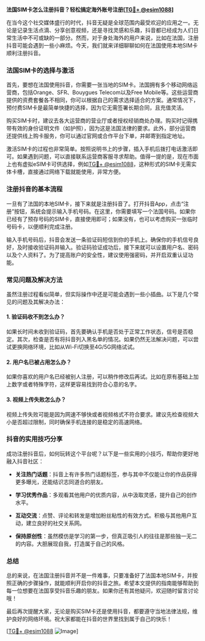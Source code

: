 **法国SIM卡怎么注册抖音？轻松搞定海外账号注册[[TG💪+ @esim1088](https://t.me/s/esim1088)]**

在当今这个社交媒体盛行的时代，抖音无疑是全球范围内最受欢迎的应用之一。无论是记录生活点滴、分享创意视频，还是寻找灵感和乐趣，抖音都已经成为人们日常生活中不可或缺的一部分。然而，对于身处海外的用户来说，比如在法国，注册抖音可能会遇到一些小麻烦。今天，我们就来详细聊聊如何在法国使用本地SIM卡顺利注册抖音。

### 法国SIM卡的选择与激活

首先，要想在法国使用抖音，你需要一张当地的SIM卡。法国拥有多个移动网络运营商，包括Orange、SFR、Bouygues Telecom以及Free Mobile等。这些运营商提供的资费套餐各不相同，你可以根据自己的需求选择适合的方案。通常情况下，预付费SIM卡是最简单快捷的选择，因为它无需签署长期合同，且充值灵活。

购买SIM卡时，建议去各大运营商的营业厅或者授权经销商处办理。购买时记得携带有效的身份证明文件（如护照），因为这是法国法律的要求。此外，部分运营商还提供线上购卡服务，你可以通过官网或合作平台下单，并邮寄到指定地址。

激活SIM卡的过程也非常简单。按照说明书上的步骤，插入手机后拨打电话激活即可。如果遇到问题，可以直接联系运营商客服寻求帮助。值得一提的是，现在市面上也有虚拟eSIM卡可供选择，例如[TG💪+ @esim1088](https://t.me/s/esim1088)，这种形式的SIM卡无需实体卡槽，直接通过网络下载就能使用，非常方便。

### 注册抖音的基本流程

一旦有了法国的本地SIM卡，接下来就是注册抖音了。打开抖音App，点击“注册”按钮，系统会提示输入手机号码。在这里，你需要填写一个法国号码。如果你已经有了预存号码的SIM卡，直接使用即可；如果没有，也可以考虑购买一张临时号码卡，以便顺利完成注册。

输入手机号码后，抖音会发送一条验证码短信到你的手机上。确保你的手机信号良好，及时接收验证码并输入。验证码验证成功后，接下来就可以设置用户名、密码以及个人资料了。为了提高账户的安全性，建议使用强密码，并开启双重认证功能。

### 常见问题及解决方法

虽然注册过程看似简单，但实际操作中还是可能会遇到一些小插曲。以下是几个常见的问题及其解决办法：

#### 1. 验证码收不到怎么办？
如果长时间未收到验证码，首先要确认手机是否处于正常工作状态，信号是否稳定。其次，检查是否有将抖音列入黑名单的情况。如果仍然无法解决问题，可以尝试更换网络环境，比如从Wi-Fi切换至4G/5G网络试试。

#### 2. 用户名已被占用怎么办？
如果你喜欢的用户名已经被别人注册，可以稍作修改后再试。比如在原有基础上加上数字或者特殊字符，这样更容易找到符合心意的名字。

#### 3. 视频上传失败怎么办？
视频上传失败可能是因为网速不够快或者视频格式不符合要求。建议先检查视频大小是否超过限制，同时确保手机连接的是稳定的高速网络。

### 抖音的实用技巧分享

成功注册抖音后，如何玩转这个平台呢？以下是一些实用的小技巧，帮助你更好地融入抖音社区：

- **关注热门话题**：抖音上有许多热门话题标签，参与其中不仅能让你的作品获得更多曝光，还能结识志同道合的朋友。
  
- **学习优秀作品**：多观看其他用户的优质内容，从中汲取灵感，提升自己的创作水平。

- **互动交流**：点赞、评论和转发是增加粉丝粘性的有效方式。积极与其他用户互动，建立良好的社交关系网。

- **保持原创性**：虽然模仿是学习的第一步，但真正吸引人的往往是那些独一无二的内容。大胆展现自我，打造属于自己的风格。

### 总结

总的来说，在法国注册抖音并不是一件难事，只要准备好了法国本地SIM卡，并按照正确的步骤操作，就能顺利开启你的抖音之旅。希望本文提供的指南能够帮助到每一位想要在法国享受抖音乐趣的朋友。如果你还有其他疑问，欢迎随时留言讨论哦！

最后再次提醒大家，无论是购买SIM卡还是使用抖音，都要遵守当地法律法规，维护良好的网络环境。祝大家都能在抖音的世界里找到属于自己的快乐！

[[TG💪+ @esim1088](https://t.me/s/esim1088) ![Image](https://i.postimg.cc/4NQfJmqS/Snipaste-2025-05-13-00-14-12.png)]